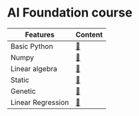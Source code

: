 # AI Foundation course

| Features            | Content                |
| --------------------|:-----------------------|
| Basic Python        |[:link:][Basic Python]  |
| Numpy               |[:link:][Numpy]         |
| Linear algebra      |[:link:][linear algebra]|
| Static              |[:link:][Static]        |
| Genetic             |[:link:][genetic]       |
| Linear Regression   |[:link:][Linear_Re]     |
[Basic Python]:https://github.com/truongcongtthanh/AI_Foundation_Course/blob/master/Basic%20Python.md
[Numpy]:https://github.com/truongcongtthanh/AI_Foundation_Course/blob/master/Numpy.md
[linear algebra]:https://github.com/truongcongtthanh/AI_Foundation_Course/blob/master/linear_algebra.md
[Static]:https://github.com/truongcongtthanh/AI_Foundation_Course/blob/master/Statics.md
[genetic]:https://github.com/truongcongtthanh/AI_Foundation_Course/blob/master/Genetic.md
[Linear_Re]:https://github.com/truongcongtthanh/AI_Foundation_Course/blob/master/Linear_regression.md
